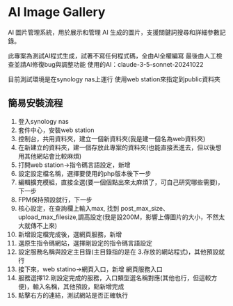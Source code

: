 # AI Image Gallery

AI 圖片管理系統，用於展示和管理 AI 生成的圖片，支援關鍵詞搜尋和詳細參數記錄。

此專案為測試AI程式生成，試著不寫任何程式碼，全由AI全權編寫
最後由人工檢查並請AI修復bug與調整功能
使用的AI：claude-3-5-sonnet-20241022

目前測試環境是在synology nas上運行
使用web station來指定到public資料夾

## 簡易安裝流程

1. 登入synology nas
2. 套件中心，安裝web station
3. 控制台，共用資料夾，建立一個新資料夾(我是建一個名為web資料夾)
4. 在新建立的資料夾，建一個存放此專案的資料夾(也能直接丟進去，但以後想用其他網站會比較麻煩)
5. 打開web station->指令碼言語設定，新增
6. 設定設定檔名稱，選擇要使用的php版本後下一步
7. 編輯擴充模組，直接全選(要一個個點出來太麻煩了，可自己研究哪些需要)，下一步
8. FPM保持預設就行，下一步
9. 核心設定，在查詢欄上輸入max, 找到 post_max_size、upload_max_filesize,調高設定(我是設200M，影響上傳圖片的大小，不然太大就傳不上來)
10. 新增設定檔完成後，選網頁服務，新增
11. 選原生指令碼網站，選擇剛設定的指令碼言語設定
12. 設定服務名稱與設定主目錄(主目錄指的是在 3.存放的網站程式)，其他預設就行
13. 接下來，web statino->網頁入口，新增 網頁服務入口
14. 服務選擇12.剛設定完成的服務，入口類型選名稱對應(其他也行，但這較方便)，輸入名稱，其他預設，點新增完成
15. 點擊右方的連結，測試網站是否正確執行